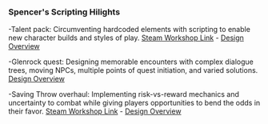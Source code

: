 ### Spencer's Scripting Hilights

-Talent pack: Circumventing hardcoded elements with scripting to enable new character builds and styles of play. [Steam Workshop Link](https://steamcommunity.com/sharedfiles/filedetails/?id=1508979975) - [Design Overview](https://github.com/spncrptrsn/spncrptrsn.github.io/blob/master/talentpack_design.md)

-Glenrock quest: Designing memorable encounters with complex dialogue trees, moving NPCs, multiple points of quest initiation, and varied solutions. [Design Overview](https://github.com/spncrptrsn/spncrptrsn.github.io/blob/master/glenrock_design.md)

-Saving Throw overhaul: Implementing risk-vs-reward mechanics and uncertainty to combat while giving players opportunities to bend the odds in their favor. [Steam Workshop Link](https://steamcommunity.com/sharedfiles/filedetails/?id=1505329732) - [Design Overview](https://github.com/spncrptrsn/spncrptrsn.github.io/blob/master/abst_design.md)
